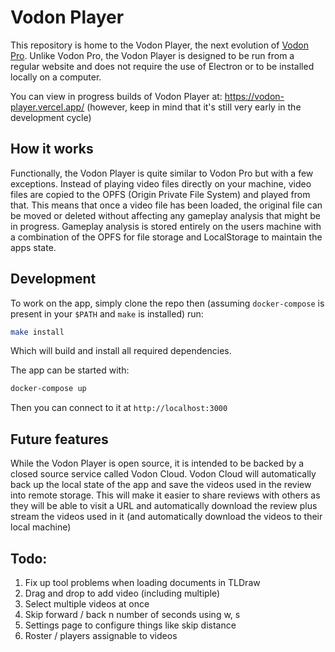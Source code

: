 # Vodon Player

This repository is home to the Vodon Player, the next evolution of [Vodon Pro](https://github.com/Rodeoclash/vodon-pro). Unlike Vodon Pro, the Vodon Player is designed to be run from a regular website and does not require the use of Electron or to be installed locally on a computer.

You can view in progress builds of Vodon Player at: https://vodon-player.vercel.app/ (however, keep in mind that it's still very early in the development cycle)

## How it works

Functionally, the Vodon Player is quite similar to Vodon Pro but with a few exceptions. Instead of playing video files directly on your machine, video files are copied to the OPFS (Origin Private File System) and played from that. This means that once a video file has been loaded, the original file can be moved or deleted without affecting any gameplay analysis that might be in progress. Gameplay analysis is stored entirely on the users machine with a combination of the OPFS for file storage and LocalStorage to maintain the apps state.

## Development

To work on the app, simply clone the repo then (assuming `docker-compose` is present in your `$PATH` and `make` is installed) run:

```bash
make install
```

Which will build and install all required dependencies.

The app can be started with:

```bash
docker-compose up
```

Then you can connect to it at `http://localhost:3000`

## Future features

While the Vodon Player is open source, it is intended to be backed by a closed source service called Vodon Cloud. Vodon Cloud will automatically back up the local state of the app and save the videos used in the review into remote storage. This will make it easier to share reviews with others as they will be able to visit a URL and automatically download the review plus stream the videos used in it (and automatically download the videos to their local machine)

## Todo:

1. Fix up tool problems when loading documents in TLDraw
2. Drag and drop to add video (including multiple)
3. Select multiple videos at once
4. Skip forward / back n number of seconds using w, s
5. Settings page to configure things like skip distance
6. Roster / players assignable to videos
